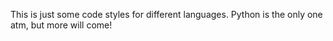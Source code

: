 This is just some code styles for different languages. Python is the only one atm, but more will come!

